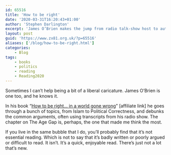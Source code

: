 ```yaml
---
id: 65516
title: 'How to be right'
date: '2020-03-31T16:20:43+01:00'
author: 'Stephen Darlington'
excerpt: 'James O’Brien makes the jump from radio talk-show host to author. Should you encourage him?'
layout: post
guid: 'https://www.zx81.org.uk/?p=65516'
aliases: ['/blog/how-to-be-right.html']
categories:
    - Blog
tags:
    - books
    - politics
    - reading
    - Reading2020
---
```


Sometimes I can’t help being a bit of a liberal caricature. James O’Brien is one too, and he knows it.

In his book “[How to be right… in a world gone wrong](https://amzn.to/3b59Olg)” [affiliate link] he goes through a bunch of topics, from Islam to Political Correctness, and debunks the common arguments, often using transcripts from his radio show. The chapter on The Age Gap is, perhaps, the one that made me think the most.

If you live in the same bubble that I do, you’ll probably find that it’s not essential reading. Which is not to say that it’s badly written or poorly argued or difficult to read. It isn’t. It’s a quick, enjoyable read. There’s just not a lot that’s new.